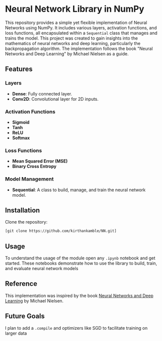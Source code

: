 # Neural Network Library in NumPy

This repository provides a simple yet flexible implementation of Neural Networks using NumPy. It includes various layers, activation functions, and loss functions, all encapsulated within a `Sequential` class that manages and trains the model. This project was created to gain insights into the mathematics of neural networks and deep learning, particularly the backpropagation algorithm. The implementation follows the book "Neural Networks and Deep Learning" by Michael Nielsen as a guide.

## Features

### Layers
- **Dense**: Fully connected layer.
- **Conv2D**: Convolutional layer for 2D inputs.

### Activation Functions
- **Sigmoid**
- **Tanh**
- **ReLU**
- **Softmax**

### Loss Functions
- **Mean Squared Error (MSE)**
- **Binary Cross Entropy**

### Model Management
- **Sequential**: A class to build, manage, and train the neural network model.

## Installation
Clone the repository:
```bash
[git clone https://github.com/kirthankamble/NN.git]
```

## Usage
To understand the usage of the module open any `.ipynb` notebook and get started. These notebooks demonstrate how to use the library to build, train, and evaluate neural network models

## Reference
This implementation was inspired by the book [Neural Networks and Deep Learning](http://neuralnetworksanddeeplearning.com/) by Michael Nielsen.

## Future Goals
I plan to add a `.compile` and optimizers like SGD to facilitate training on larger data
